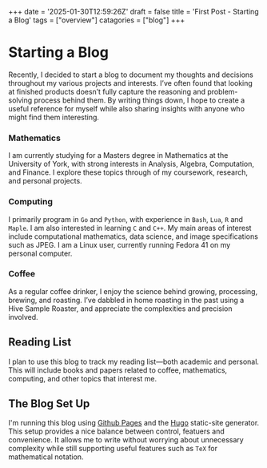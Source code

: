 +++
date = '2025-01-30T12:59:26Z'
draft = false
title = 'First Post - Starting a Blog'
tags = ["overview"]
catagories = ["blog"]
+++


# Starting a Blog

Recently, I decided to start a blog to document my thoughts and decisions throughout my various projects and interests. 
I’ve often found that looking at finished products doesn’t fully capture the reasoning and problem-solving process behind them.
By writing things down, I hope to create a useful reference for myself while also sharing insights with anyone who might find them interesting.

### Mathematics
I am currently studying for a Masters degree in Mathematics at the University of York, with strong interests in Analysis, Algebra, Computation, and Finance.
I explore these topics through of my coursework, research, and personal projects.

### Computing
I primarily program in `Go` and `Python`, with experience in `Bash`, `Lua`, `R` and `Maple`. I am also interested in learning `C` and `C++`.
My main areas of interest include computational mathematics, data science, and image specifications such as JPEG.
I am a Linux user, currently running Fedora 41 on my personal computer.

### Coffee
As a regular coffee drinker, I enjoy the science behind growing, processing, brewing, and roasting. 
I’ve dabbled in home roasting in the past using a Hive Sample Roaster, and appreciate the complexities and precision involved.

## Reading List
I plan to use this blog to track my reading list—both academic and personal. 
This will include books and papers related to coffee, mathematics, computing, and other topics that interest me.

## The Blog Set Up

I'm running this blog using [Github Pages](https://pages.github.com/) and the [Hugo](https://gohugo.io/) static-site generator.
This setup provides a nice balance between control, featuers and convenience. 
It allows me to write without worrying about unnecessary complexity while still supporting useful features such as `TeX` for mathematical notation.
